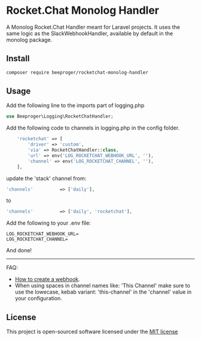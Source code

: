 # Rocket.Chat Monolog Handler
A Monolog Rocket.Chat Handler meant for Laravel projects. 
It uses the same logic as the SlackWebhookHandler, available by default in the monolog package.  

## Install
```bash
composer require beeproger/rocketchat-monolog-handler
```

## Usage
Add the following line to the imports part of logging.php  
```php
use Beeproger\Logging\RocketChatHandler;
```
Add the following code to channels in logging.php in the config folder.  
```php
    'rocketchat' => [
        'driver' => 'custom',
        'via' => RocketChatHandler::class,
        'url' => env('LOG_ROCKETCHAT_WEBHOOK_URL', ''),
        'channel' => env('LOG_ROCKETCHAT_CHANNEL', ''),
    ],
```
update the 'stack' channel from:
```php
'channels'          => ['daily'],
```
to 
```php
'channels'          => ['daily', 'rocketchat'],
```


Add the following to your .env file:

```
LOG_ROCKETCHAT_WEBHOOK_URL=
LOG_ROCKETCHAT_CHANNEL=
```

And done!

-----
FAQ:

- [How to create a webhook](https://rocket.chat/docs/administrator-guides/integrations/).
- When using spaces in channel names like: 'This Channel' make sure to use the lowecase, kebab variant: 'this-channel' in the 'channel' value in your configuration.


## License

This project is open-sourced software licensed under the [MIT license](http://opensource.org/licenses/MIT)
